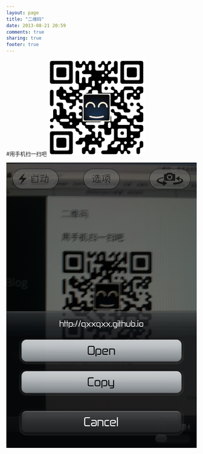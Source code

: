 ```yaml
---
layout: page
title: "二维码"
date: 2013-08-21 20:59
comments: true
sharing: true
footer: true
---
```

#用手机扫一扫吧
![二维码](/images/qrcode.png)

![IOS](/images/ios-qrcode.png)